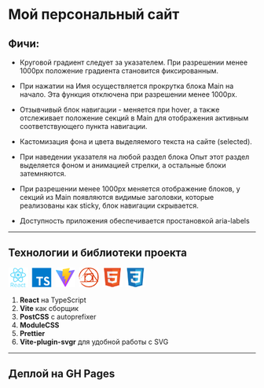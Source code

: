 # Мой персональный сайт

## Фичи:

- Круговой градиент следует за указателем. При разрешении менее 1000px положение градиента становится фиксированным.

- При нажатии на Имя осуществляется прокрутка блока Main на начало. Эта функция отключена при разрешении менее 1000px.

- Отзывчивый блок навигации - меняется при hover, а также отслеживает положение секций в Main для отображения активным соответствующего пункта навигации.

- Кастомизация фона и цвета выделяемого текста на сайте (selected).

- При наведении указателя на любой раздел блока Опыт этот раздел выделяется фоном и анимацией стрелки, а остальные блоки затемняются.

- При разрешении менее 1000px меняется отображение блоков, у секций из Main появляются видимые заголовки, которые реализованы как sticky, блок навигации скрывается.

- Доступность приложения обеспечивается простановкой aria-labels

---

## Технологии и библиотеки проекта

<div>
  <img src="https://github.com/devicons/devicon/blob/master/icons/react/react-original-wordmark.svg" title="React" alt="React" width="40" height="40"/>&nbsp;
  <img src="https://github.com/devicons/devicon/blob/master/icons/typescript/typescript-original.svg" title="TypeScrypt" alt="TypeScrypt" width="40" height="40"/>&nbsp;
  <img src="https://github.com/devicons/devicon/blob/master/icons/vitejs/vitejs-original.svg" title="Vite" alt="Vite" width="40" height="40"/>&nbsp;
  <img src="https://github.com/devicons/devicon/blob/master/icons/postcss/postcss-original.svg" title="PostCSS" alt="PostCSS" width="40" height="40"/>&nbsp;
  <img src="https://github.com/devicons/devicon/blob/master/icons/html5/html5-original.svg" title="HTML" alt="HTML" width="40" height="40"/>&nbsp;
  <img src="https://github.com/devicons/devicon/blob/master/icons/css3/css3-original.svg" title="CSS" alt="CSS" width="40" height="40"/>&nbsp;
</div>

1. **React** на TypeScript
2. **Vite** как сборщик
3. **PostCSS** c autoprefixer
4. **ModuleCSS**
5. **Prettier**
6. **Vite-plugin-svgr** для удобной работы с SVG

---

## Деплой на GH Pages
